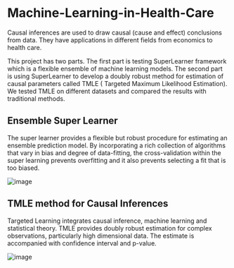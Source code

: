 # Machine-Learning-in-Health-Care

  Causal inferences are used to draw causal (cause and effect) conclusions from data. They have applications in different fields from economics to health care. 

This project has two parts. The first part is testing SuperLearner framework which is a flexible ensemble of machine learning models. The second part is using SuperLearner to develop a doubly robust method for estimation of causal parameters called TMLE ( Targeted Maximum Likelihood Estimation). We tested TMLE on different datasets and compared the results with traditional methods.

## Ensemble Super Learner
The super learner provides a flexible but robust procedure for estimating an ensemble prediction model. By incorporating a rich collection of algorithms that vary in bias and degree of data-fitting, the cross-validation within the super learning prevents overfitting and it also prevents selecting a fit that is too biased. 

![image](https://github.com/user-attachments/assets/990de748-3733-43c7-a77f-62585d80ea7f)

## TMLE method for Causal Inferences
Targeted Learning integrates causal inference, machine learning and statistical theory. TMLE provides doubly robust estimation for complex observations, particularly high dimensional data. The estimate is accompanied with confidence interval and p-value.

![image](https://github.com/user-attachments/assets/2c39dd32-c069-4d7a-bf41-1dc0ceee1971)


